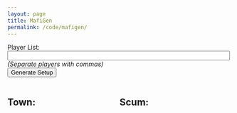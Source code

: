```yaml
---
layout: page
title: MafiGen
permalink: /code/mafigen/
---
```


<script>
	const ROLES = JSON.parse('[{ "Investigator": { "Type": "TI", "Value": 2 }, "Tracker": { "Type": "TI", "Value": 1 }, "Voyeur": { "Type": "TI", "Value": 1 }, "Gunsmith": { "Type": "TI", "Value": 2 }, "Doctor": { "Type": "TP", "Value": 2 }, "Bodyguard": { "Type": "TP", "Value": 1 }, "Wizard": { "Type": "TP", "Value": 1 }, "Jailor": { "Type": "TP", "Value": 1 }, "Druid": { "Type": "TP", "Value": 1 }, "Socialite": { "Type": "TC", "Value": 1 }, "Lumberjack": { "Type": "TC", "Value": 2 }, "Psychic": { "Type": "TC", "Value": 2 }, "Hotelier": { "Type": "TC", "Value": 1 }, "Vigilante": { "Type": "TR", "Value": 2 }, "Grave Robber": { "Type": "TR", "Value": 1 }, "Motivator": { "Type": "TR", "Value": 1 }, "Annoying Child": { "Type": "TR", "Value": 2 }, "Coroner": { "Type": "TR", "Value": 1 }, "Journalist": { "Type": "TR", "Value": 2 }, "Enforcer": { "Type": "Scum", "Value": -1 }, "Roleblocker": { "Type": "Scum", "Value": -2 }, "Stalker": { "Type": "Scum", "Value": -2 }, "Bus Driver": { "Type": "Scum", "Value": -2 }, "Strongman": { "Type": "Scum", "Value": -2 }, "Spy": { "Type": "Scum", "Value": -1 }, "Capo": { "Type": "Scum", "Value": -1 }, "Shapeshifter": { "Type": "Scum", "Value": -2 }, "Poisoner": { "Type": "Scum", "Value": -1 }, "Oracle": { "Type": "Scum", "Value": -1 }, "Minion": { "Type": "Scum", "Value": 0 } }]')[0];
	const TI_ROLES = [];
	const TP_ROLES = [];
	const TC_ROLES = [];
	const TOWN_ROLES = [];
	const SCUM_ROLES = [];

	// Sort roles into their categories for ease of access
	for (let key in ROLES) {
		if (ROLES[key]["Type"] == "TI") {
			TI_ROLES.push(key);
			TOWN_ROLES.push(key);
		}
		else if (ROLES[key]["Type"] == "TP") {
			TP_ROLES.push(key);
			TOWN_ROLES.push(key);
		}
		else if (ROLES[key]["Type"] == "TC") {
			TC_ROLES.push(key);
			TOWN_ROLES.push(key);
		}
		else if (ROLES[key]["Type"] == "TR") {
			TOWN_ROLES.push(key);
		}
		else if (ROLES[key]["Type"] == "Scum" && key != "Minion") {
			SCUM_ROLES.push(key);
		}
	}

	function handle(e) {
		if (e.keyCode === 13) {
			generate();
		}
	}

	function shuffleArray(array) {
		for (var i = array.length - 1; i > 0; i--) {
			var j = Math.floor(Math.random() * (i + 1));
			var temp = array[i];
			array[i] = array[j];
			array[j] = temp;
		}
	}

	function choose(arr) {
		return arr[Math.floor(Math.random()*arr.length)];
	}

	function validateScores(setup) {
		let sum = 0;
		for (var i = 0; i < setup.length; i++) {
			sum = sum + ROLES[setup[i]]["Value"];
		}

		if ( (setup.length == 9 && sum > 6 && sum < 10) || (setup.length > 9 && sum > 7 && sum < 11) ) {
			return sum;
		}
		return 0;
	}

	function generate() {
		let playerList = document.getElementById("playerString").value.split(",");
		// Prune whitespace from start and end of player names
		for (var i = 0; i < playerList.length; i++) {
			playerList[i] = playerList[i].trim();
		}

		let playerCt = playerList.length;
		let foundSetup = false;

		if (playerCt < 9 || playerCt > 12) {
			console.log("Bad size");
			return
		}

		while (!foundSetup) {
			// Generate necessary town roles
			let setup = [];
			setup.push(choose(TI_ROLES));
			if (playerCt == 9) {
				setup.push(choose(TOWN_ROLES));
			}
			else {
				setup.push(choose(TI_ROLES));
				setup.push(choose(TP_ROLES));
				setup.push(choose(TC_ROLES));
			}
			// Get distinct scum roles
			let scum1 = choose(SCUM_ROLES);
			while (playerCt == 9 && scum1 == "Poisoner") {
				scum1 = choose(SCUM_ROLES);
			}

			let scum2 = choose(SCUM_ROLES);
			while (scum2 == scum1 || (playerCt == 9 && scum2 == "Poisoner")) {
				scum2 = choose(SCUM_ROLES);
			}
			setup.push(scum1);
			setup.push(scum2);
			if (playerCt > 11) {
				let scum3 = choose(SCUM_ROLES);
				while (scum3 == scum1 || scum3 == scum2) {
					scum3 = choose(SCUM_ROLES);
				}
				setup.push(scum3);
			}
			// If it's an 11 player game, add a minion
			if (playerCt == 11) {
				setup.push("Minion");
			}
			// Fill rest of town with random roles
			while (setup.length < playerCt) {
				setup.push(choose(TOWN_ROLES));
			}

			shuffleArray(setup);
			shuffleArray(playerList);

			let sum = validateScores(setup)
			if (sum > 0){
				// Log setup to console and end while loop
				foundSetup = true;

				// Sort setup for display
				let townRoles = [];
				let townPlayers = [];
				let scumRoles = [];
				let scumPlayers = [];

				// Get TI and full scum at the top
				for (var i = 0; i < setup.length; i++) {
					if (ROLES[setup[i]]["Type"] == "TI") {
						if (setup[i] == "Investigator") {
							townRoles.push(choose(["Investigator", "Investigator", "Rogue Investigator"])); // 1 in 3 chance for any Investigator to be Rogue
						}
						else {
							townRoles.push(setup[i]);
						}
						townPlayers.push(playerList[i]);
					}
					else if (ROLES[setup[i]]["Type"] == "Scum" && setup[i] != "Minion") {
						scumRoles.push(setup[i]);
						scumPlayers.push(playerList[i]);
					}
				}
				// Get TP and Minion next
				for (var i = 0; i < setup.length; i++) {
					if (ROLES[setup[i]]["Type"] == "TP") {
						townRoles.push(setup[i]);
						townPlayers.push(playerList[i]);
					}
					else if (setup[i] == "Minion") {
						scumRoles.push(setup[i]);
						scumPlayers.push(playerList[i]);
					}
				}
				// Get TC
				for (var i = 0; i < setup.length; i++) {
					if (ROLES[setup[i]]["Type"] == "TC") {
						townRoles.push(setup[i]);
						townPlayers.push(playerList[i]);
					}
				}
				// Finally, get TR
				for (var i = 0; i < setup.length; i++) {
					if (ROLES[setup[i]]["Type"] == "TR") {
						townRoles.push(setup[i]);
						townPlayers.push(playerList[i]);
					}
				}

				// Display setup
				let townList = document.getElementById("townies");
				let scumList = document.getElementById("scummies");
				townList.innerHTML = "";
				scumList.innerHTML = "";
				
				for (var i = 0; i < townRoles.length; i++) {
					// Get color for role
					let openColor = '<div style="color:#119fef">'; // TR
					if (townRoles[i] == "Rogue Investigator" || ROLES[townRoles[i]]["Type"] == "TI") { 
						openColor = '<div style="color:#f7dc13">'; 
					}
					else if (ROLES[townRoles[i]]["Type"] == "TP") { 
						openColor = '<div style="color:#68da0d">'; 
					}
					else if (ROLES[townRoles[i]]["Type"] == "TC") { 
						openColor = '<div style="color:#11efbd">';
					}
					// Display role
					if (townRoles[i] == "Rogue Investigator") {
						townList.innerHTML += openColor + townPlayers[i] + " <small>(" + townRoles[i] + ") (2)</small></div>";
					}
					else {
						townList.innerHTML += openColor + townPlayers[i] + " <small>(" + townRoles[i] + ") (" + ROLES[townRoles[i]]["Value"] + ")</small></div>";
					}
				}

				for (var i = 0; i < scumRoles.length; i++) {
					let openColor = '<div style="color:red">';
					if (scumRoles[i] == "Minion") { openColor = '<div style="color:orange">'; }
					scumList.innerHTML += openColor + scumPlayers[i] + " <small>(" + scumRoles[i] + ") (" + ROLES[scumRoles[i]]["Value"] + ")</small></div>";
				}
			}
		}

		return false;
	}
</script>

Player List: <input type="text" id="playerString" style="width: 500px;"> <em>(Separate players with commas)</em>
<br/>
<input type="button" onclick="generate()" value="Generate Setup">
<script>document.getElementById("playerString").value = "Alice, Bob, Carol, David, Eve, Fazil, Grace, Horace, Ib, John, Kyoko, Larry";</script>

<div class="row">
  <div class="townColumn"><h2>Town:</h2><h4 id="townies"></h4></div>
  <div class="scumColumn"><h2>Scum:</h2><h4 id="scummies"></h4></div>
</div> 

<style>
	.townColumn {
	  float: left;
	  width: 50%;
	}

	.scumColumn {
		float: left;
		width: 50%;
	}

	/* Clear floats after the columns */
	.row:after {
	  content: "";
	  display: table;
	  clear: both;
	}
</style>